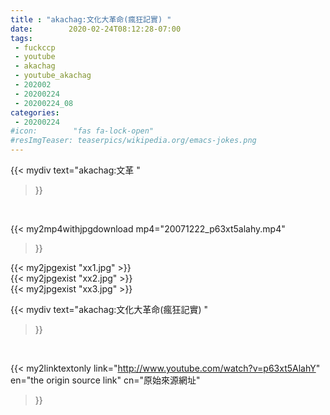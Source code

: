 ```yaml
---
title : "akachag:文化大革命(瘋狂記實) "
date:        2020-02-24T08:12:28-07:00
tags:
 - fuckccp
 - youtube
 - akachag
 - youtube_akachag
 - 202002
 - 20200224
 - 20200224_08
categories:
 - 20200224
#icon:        "fas fa-lock-open"
#resImgTeaser: teaserpics/wikipedia.org/emacs-jokes.png
---
```


{{< mydiv text="akachag:文革 "
>}}
<br>


{{< my2mp4withjpgdownload mp4="20071222_p63xt5alahy.mp4"
>}}

{{< my2jpgexist "xx1.jpg" >}}<br>
{{< my2jpgexist "xx2.jpg" >}}<br>
{{< my2jpgexist "xx3.jpg" >}}<br>



{{< mydiv text="akachag:文化大革命(瘋狂記實) "
>}}
<br>

{{< my2linktextonly link="http://www.youtube.com/watch?v=p63xt5AlahY"
en="the origin source link" cn="原始來源網址"
>}}


<br>

